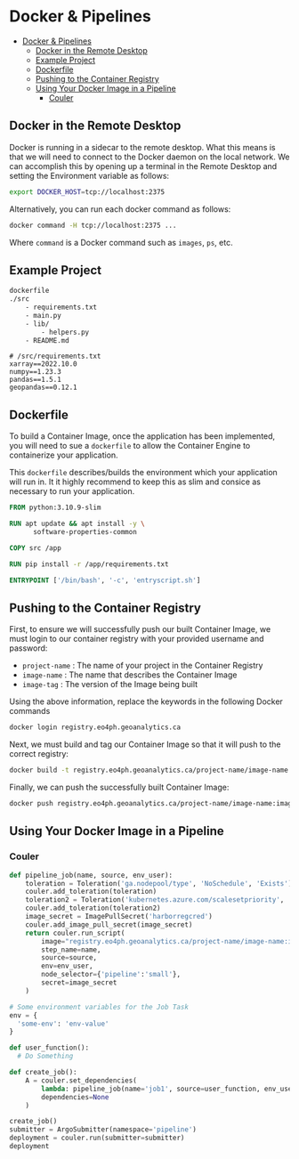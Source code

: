 # Docker & Pipelines

- [Docker \& Pipelines](#docker--pipelines)
  - [Docker in the Remote Desktop](#docker-in-the-remote-desktop)
  - [Example Project](#example-project)
  - [Dockerfile](#dockerfile)
  - [Pushing to the Container Registry](#pushing-to-the-container-registry)
  - [Using Your Docker Image in a Pipeline](#using-your-docker-image-in-a-pipeline)
    - [Couler](#couler)

## Docker in the Remote Desktop

Docker is running in a sidecar to the remote desktop. 
What this means is that we will need to connect to the 
Docker daemon on the local network.
We can accomplish this by opening up a terminal in the
Remote Desktop and setting the Environment variable 
as follows: 

```bash
export DOCKER_HOST=tcp://localhost:2375
```

Alternatively, you can run each docker command as follows:

```bash
docker command -H tcp://localhost:2375 ...
```

Where `command` is a Docker command such as `images`, `ps`, etc.

## Example Project

```bash
dockerfile
./src
    - requirements.txt
    - main.py
    - lib/
        - helpers.py
    - README.md
```

```text
# /src/requirements.txt
xarray==2022.10.0
numpy==1.23.3
pandas==1.5.1
geopandas==0.12.1
```

## Dockerfile

To build a Container Image, once the application has
been implemented, you will need to sue a `dockerfile`
to allow the Container Engine to containerize your application. 

This `dockerfile` describes/builds the environment which 
your application will run in. 
It it highly recommend to keep this as slim and consice as necessary to run your application. 

```dockerfile
FROM python:3.10.9-slim

RUN apt update && apt install -y \
      software-properties-common

COPY src /app

RUN pip install -r /app/requirements.txt

ENTRYPOINT ['/bin/bash', '-c', 'entryscript.sh']

```

## Pushing to the Container Registry

First, to ensure we will successfully push our built Container Image, we must login to our container registry with your provided username and password:

- `project-name` : The name of your project in the Container Registry
- `image-name` : The name that describes the Container Image
- `image-tag` : The version of the Image being built

Using the above information, replace the keywords in 
the following Docker commands

```bash
docker login registry.eo4ph.geoanalytics.ca
```

Next, we must build and tag our Container Image 
so that it will push to the correct registry:

```bash
docker build -t registry.eo4ph.geoanalytics.ca/project-name/image-name:image-tag .
```

Finally, we can push the successfully built Container Image:

```bash
docker push registry.eo4ph.geoanalytics.ca/project-name/image-name:image-tag
```

## Using Your Docker Image in a Pipeline

### Couler 

```python
def pipeline_job(name, source, env_user):
    toleration = Toleration('ga.nodepool/type', 'NoSchedule', 'Exists')
    couler.add_toleration(toleration)
    toleration2 = Toleration('kubernetes.azure.com/scalesetpriority', 'NoSchedule', 'Exists')
    couler.add_toleration(toleration2)
    image_secret = ImagePullSecret('harborregcred')
    couler.add_image_pull_secret(image_secret)
    return couler.run_script(
        image="registry.eo4ph.geoanalytics.ca/project-name/image-name:image-tag",
        step_name=name,
        source=source,
        env=env_user,
        node_selector={'pipeline':'small'},
        secret=image_secret
    )

# Some environment variables for the Job Task
env = {
  'some-env': 'env-value'
}

def user_function():
  # Do Something

def create_job():
    A = couler.set_dependencies(
        lambda: pipeline_job(name='job1', source=user_function, env_user=env),
        dependencies=None
    )

create_job()
submitter = ArgoSubmitter(namespace='pipeline')
deployment = couler.run(submitter=submitter)
deployment
```

<!-- ### Hera Workflows -->